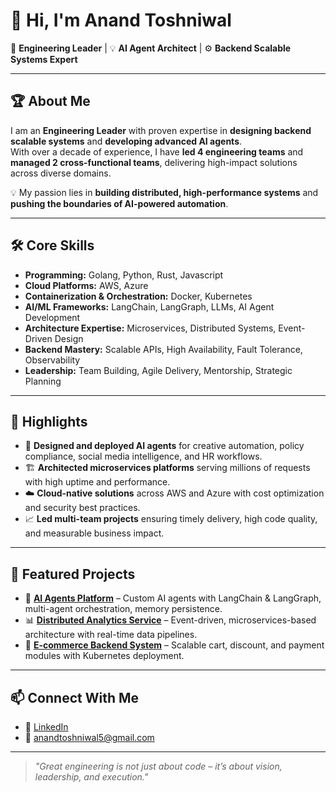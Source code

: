 # 👋 Hi, I'm Anand Toshniwal  

🚀 **Engineering Leader** | 💡 **AI Agent Architect** | ⚙️ **Backend Scalable Systems Expert**

---

## 🏆 About Me  
I am an **Engineering Leader** with proven expertise in **designing backend scalable systems** and **developing advanced AI agents**.  
With over a decade of experience, I have **led 4 engineering teams** and **managed 2 cross-functional teams**, delivering high-impact solutions across diverse domains.  

💡 My passion lies in **building distributed, high-performance systems** and **pushing the boundaries of AI-powered automation**.

---

## 🛠 Core Skills  

- **Programming:** Golang, Python, Rust, Javascript  
- **Cloud Platforms:** AWS, Azure  
- **Containerization & Orchestration:** Docker, Kubernetes  
- **AI/ML Frameworks:** LangChain, LangGraph, LLMs, AI Agent Development  
- **Architecture Expertise:** Microservices, Distributed Systems, Event-Driven Design  
- **Backend Mastery:** Scalable APIs, High Availability, Fault Tolerance, Observability  
- **Leadership:** Team Building, Agile Delivery, Mentorship, Strategic Planning  

---

## 📌 Highlights  

- 🧠 **Designed and deployed AI agents** for creative automation, policy compliance, social media intelligence, and HR workflows.  
- 🏗 **Architected microservices platforms** serving millions of requests with high uptime and performance.  
- ☁️ **Cloud-native solutions** across AWS and Azure with cost optimization and security best practices.  
- 📈 **Led multi-team projects** ensuring timely delivery, high code quality, and measurable business impact.  

---

## 📂 Featured Projects  

- 🤖 **[AI Agents Platform](#)** – Custom AI agents with LangChain & LangGraph, multi-agent orchestration, memory persistence.  
- 📊 **[Distributed Analytics Service](#)** – Event-driven, microservices-based architecture with real-time data pipelines.  
- 🛒 **[E-commerce Backend System](#)** – Scalable cart, discount, and payment modules with Kubernetes deployment.  

---

## 📫 Connect With Me  

- 💼 [LinkedIn](https://www.linkedin.com/in/anand-toshniwal-b07a3713b/)  
- 📧 anandtoshniwal5@gmail.com  

---

> _"Great engineering is not just about code – it’s about vision, leadership, and execution."_  
